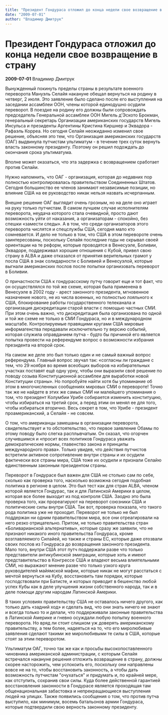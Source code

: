 ```yaml
---
title: "Президент Гондураса отложил до конца недели свое возвращение в страну"
date: "2009-07-01"
author: "Владимир Дмитрук"
---
```


# Президент Гондураса отложил до конца недели свое возвращение в страну

**2009-07-01** Владимир Дмитрук

Вынужденный покинуть пределы страны в результате военного переворота Мануэль Селайя накануне обещал вернуться на родину в четверг, 2 июля. Это заявление было сделано после его выступления на заседании ассамблеи ООН, члены которой единодушно осудили переворот. В поездке на родину его должны были сопровождать председатель Генеральной ассамблеи ООН Мигель д'Эското Брокман, генеральный секретарь Организации американских государств Мигель Инсульса и президенты Аргентины Кристина Киршнер и Эквадора - Рафаэль Корреа. Но сегодня Селайя неожиданно изменил свое решение, объясняя это тем, что Организация американских государств (ОАГ) выдвинула путчистам ультиматум - в течение трех суток вернуть власть законному президенту. Поэтому он решил подождать до окончания срока ультиматума.

Вполне может оказаться, что эта задержка с возвращением сработает против Селайи.

Нужно напомнить, что ОАГ - организация, которая до недавних пор полностью контролировалась правительством Соединенных Штатов. Сегодня большинство ее членов занимают независимые позиции, но влияние США на ее руководство никак нельзя назвать исчерпанным.

Внешне решение ОАГ выглядит очень грозным, но на деле оно играет на руку только путчистам. В самом лучшем случае исполнителям переворота, неудача которого стала очевидной, просто дают возможность уйти от наказания, а организаторам - спокойно, без спешки «замести следы». А в том, что среди организаторов этого переворота числятся и спецслужбы США, сегодня мало кто сомневается. И дело не только в том, что США в этом перевороте очень заинтересованы, поскольку Селайя последние годы не скрывал своей ориентации на те реформ, которые проводятся в Венесуэле, Боливии, Эквадоре, поддерживал хорошие отношения с Кубой, привел свою страну в ALBA и даже отказался от принятия верительных грамот у посла США в знак солидарности с Боливией и Венесуэлой, которые выгнали американских послов после попытки организовать переворот в Боливии.

О причастности США к гондурасскому путчу говорит еще и тот факт, что он осуществлялся по той же схеме, которая была применена в Венесуэле в 2002 году - арест законного президента, мгновенное назначение нового, не из числа военных, но полностью лояльного к США, блокирование работы государственного телеканала и организация дискредитации старой власти с помощью частных СМИ. При этом очень важно, что дискредитация была организована по одной и той же схеме не только в СМИ Гондураса, но и в международном масштабе. Контролируемые правящими кругами США мировые информагенства передавали исключительно ту версию событий, которая служила оправданием путча - будто бы причиной его является попытка провести на референдуме вопрос о возможности избрания президента на второй срок.

На самом же деле это был только один и не самый важный вопрос референдума. Главный вопрос звучал так: «согласны ли граждане с тем, что 29 ноября во время всеобщих выборов на избирательных участках поставят ещё одну урну, чтобы они выразили своё решение по поводу созыва Конституционной ассамблеи для выработки новой Конституции страны». Но попробуйте найти хотя бы упоминание об этом в многочисленных сообщениях мировых СМИ о перевороте! Точно так же не найдете в этих же самых СМИ ни малейшего упоминания о том, что президент Колумбии Урибе собирается изменить конституцию, чтобы избираться на третий срок, а перед этим он менял ее для того, чтобы избираться вторично. Весь секрет в том, что Урибе - президент проамериканский, а Селайя - не совсем.

О том, что американцы замешаны в организации переворота, свидетельствует и то обстоятельство, что первое заявление Обамы по этому поводу было слегка расплывчатым. Он сказал, что огорчен случившимся и «просит всех политиков Гондураса уважать демократические нормы, главенство закона и принципы международного права». Только увидев, что действия путчистов встретили активное сопротивление внутри страны и их осудили фактически все страны мира, США тоже их осудили и признали Селайю единственным законным президентом страны.

Переворот в Гондурасе был важен для США не столько сам по себе, сколько как проверка того, насколько возможна сегодня подобная политика в регионе в целом. Это был тест как для стран ALBA, членом которой является Гондурас, так и для Латинской Америки в целом, которая все более выходит из под контроля США. Заодно это была проверка того, как прореагируют на переворот союзники США и политические силы внутри США. Так вот, проверка показала, что такого рода политика уже не проходит. Переворот не только не был поддержан ни одним правительством мира, все они отреагировали на него резко отрицательно. Притом, не только правительства стран «Боливарианской альтернативы», которые сразу же заявили, что не признают никакого иного правительства Гондураса, кроме возглавляемого Силайей, но также и страны ЕС, которые даже отозвали своих послов из Гондураса до возвращения законного президента. Мало того, внутри США этот путч поддержали разве что только представители антикубинской эмиграции, которые хоть и имеют представительство в Конгрессе США и владеют весьма влиятельными СМИ, но выражают мнение разве что только узкого круга руководителей майямской мафии, которые никак не могут расстаться с мечтой вернуться на Кубу, восстановить там порядки, которые господствовали при Батисте, и которых приводит в бешенство любой успех Кубы как в деле улучшения жизни собственного народа, так и в деле помощи другим народам Латинской Америки.

В таких условиях правительству США не оставалось ничего другого, как только дать «задний ход» и сделать вид, что они знать ничего не знают и всегда только то и делали, что поддерживали законные правительства в Латинской Америке и гневно осуждали любую попытку военного переворота. Но вряд ли стоит слишком уж доверять американскому правительству, а тем более, надеяться на то, что его миролюбивые заявления сделают такими же миролюбивыми те силы в США, которые стоят за этим переворотом.

Ультиматум ОАГ, точно так же как и просьбы высокопоставленного чиновника американской администрации, с которым Селайя встречался накануне решения отложить возвращение в страну, должны скорее насторожить, чем успокоить его, поскольку они направлены вовсе не на то, чтобы восстановить законность, а чтобы дать возможность путчистам "очухаться" и придумать и, по крайней мере, как отступить, сохранив свои силы. Куда более действенной гарантией восстановления законности в Гондурасе является проходящая там общенациональная забастовка и непрекращающиеся выступления людей на улицах. Также появились сообщения о том, что против путча выступило, как минимум, восемь батальонов армии Гондураса, которые подтвердили свою верность законному президенту.